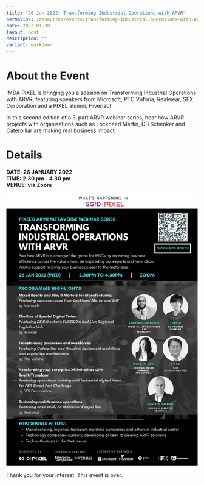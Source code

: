 ```yaml
---
title: "26 Jan 2022: Transforming Industrial Operations with ARVR"
permalink: /resources/events/transforming-industrial-operations-with-arvr/
date: 2022-01-20
layout: post
description: ""
variant: markdown
---
```

# About the Event

IMDA PIXEL is bringing you a session on Transforming Industrial Operations with ARVR, featuring speakers from Microsoft, PTC Vuforia, Realwear, SFX Corporation and a PIXEL alumni, Hiverlab! 

In this second edition of a 3-part ARVR webinar series, hear how ARVR projects with organisations such as Lockheed Martin, DB Schenker and Caterpillar are making real business impact.

# Details
**DATE: 26 JANUARY 2022 <br> 
TIME: 2.30 pm - 4.30 pm <br> 
VENUE: via Zoom**


![Transforming Industrial Operations with ARVR](/images/events/Transforming%20Industrial%20Operations%20with%20ARVR.png)



Thank you for your interest. This event is over.